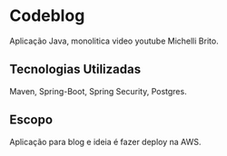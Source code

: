 # Codeblog
Aplicação Java, monolitica video youtube Michelli Brito.

## Tecnologias Utilizadas
Maven, Spring-Boot, Spring Security, Postgres.

## Escopo
Aplicação para blog e ideia é fazer deploy na AWS.
